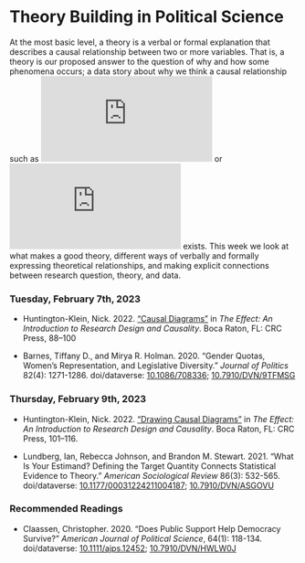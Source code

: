 Theory Building in Political Science
================

At the most basic level, a theory is a verbal or formal explanation that
describes a causal relationship between two or more variables. That is,
a theory is our proposed answer to the question of why and how some
phenomena occurs; a data story about why we think a causal relationship
such as
![Race \longrightarrow Vote\~Choice](https://latex.codecogs.com/svg.latex?Race%20%5Clongrightarrow%20Vote~Choice "Race \longrightarrow Vote~Choice")
or
![Federalism\_{j\[t\]} \longrightarrow Conflict\_{j\[t+1\]}](https://latex.codecogs.com/svg.latex?Federalism_%7Bj%5Bt%5D%7D%20%5Clongrightarrow%20Conflict_%7Bj%5Bt%2B1%5D%7D "Federalism_{j[t]} \longrightarrow Conflict_{j[t+1]}")
exists. This week we look at what makes a good theory, different ways of
verbally and formally expressing theoretical relationships, and making
explicit connections between research question, theory, and data.

### Tuesday, February 7th, 2023

- Huntington-Klein, Nick. 2022. [“Causal
  Diagrams”](https://theeffectbook.net/ch-CausalDiagrams.html) in *The
  Effect: An Introduction to Research Design and Causality*. Boca Raton,
  FL: CRC Press, 88–100

- Barnes, Tiffany D., and Mirya R. Holman. 2020. “Gender Quotas, Women’s
  Representation, and Legislative Diversity.” *Journal of Politics*
  82(4): 1271-1286. doi/dataverse:
  [10.1086/708336](https://doi.org/10.1086/708336);
  [10.7910/DVN/9TFMSG](https://dataverse.harvard.edu/dataset.xhtml?persistentId=doi:10.7910/DVN/9TFMSG)

### Thursday, February 9th, 2023

- Huntington-Klein, Nick. 2022. [“Drawing Causal
  Diagrams”](https://theeffectbook.net/ch-CausalPaths.html) in *The
  Effect: An Introduction to Research Design and Causality*. Boca Raton,
  FL: CRC Press, 101–116.

- Lundberg, Ian, Rebecca Johnson, and Brandon M. Stewart. 2021. “What Is
  Your Estimand? Defining the Target Quantity Connects Statistical
  Evidence to Theory.” *American Sociological Review* 86(3): 532-565.
  doi/dataverse:
  [10.1177/00031224211004187](https://doi.org/10.1177/00031224211004187);
  [10.7910/DVN/ASGOVU](https://dataverse.harvard.edu/dataset.xhtml?persistentId=doi:10.7910/DVN/ASGOVU)

### Recommended Readings

- Claassen, Christopher. 2020. “Does Public Support Help Democracy
  Survive?” *American Journal of Political Science*, 64(1): 118-134.
  doi/dataverse:
  [10.1111/ajps.12452](https://doi.org/10.1111/ajps.12452);
  [10.7910/DVN/HWLW0J](https://doi.org/10.7910/DVN/HWLW0J)
